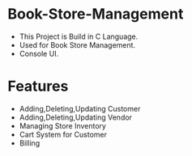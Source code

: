 # Book-Store-Management

- This Project is Build in C Language.
- Used for Book Store Management.
- Console UI.

# Features

- Adding,Deleting,Updating Customer
- Adding,Deleting,Updating Vendor
- Managing Store Inventory
- Cart System for Customer
- Billing
